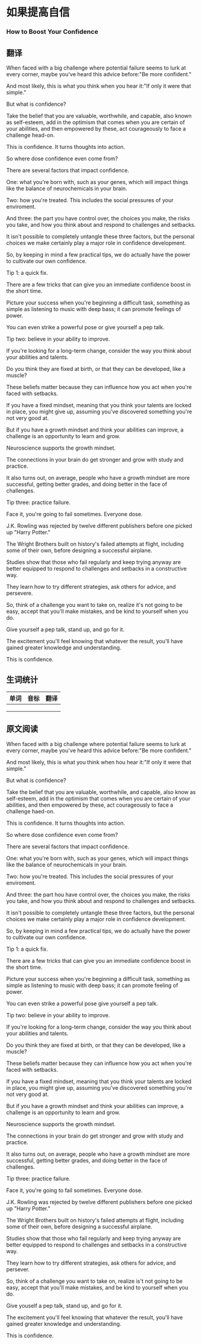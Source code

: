 # 如果提高自信
### How to Boost Your Confidence

## 翻译
When faced with a big challenge where potential failure seems to lurk at every corner, maybe you've heard this advice before:"Be more confident."

And most likely, this is what you think when you hear it:"If only it were that simple."

But what is confidence?

Take the belief that you are valuable, worthwhile, and capable, also known as self-esteem, add in the optimism that comes when you are certain of your abilities, and then empowered by these, act courageously to face a challenge head-on.

This is confidence. It turns thoughts into action.

So where dose confidence even come from?

There are several factors that impact confidence.

One: what you're born with, such as your genes, which will impact things like the balance of neurochemicals in your brain.

Two: how you're treated. This includes the social pressures of your enviroment.

And three: the part you have control over, the choices you make, the risks you take, and how you think about and respond to challenges and setbacks.

It isn't possible to completely untangle these three factors, but the personal choices we make certainly play a major role in confidence development.

So, by keeping in mind a few practical tips, we do actually have the power to cultivate our own confidence.

Tip 1: a quick fix.

There are a few tricks that can give you an immediate confidence boost in the short time.

Picture your success when you're beginning a difficult task, something as simple as listening to music with deep bass; it can promote feelings of power.

You can even strike a powerful pose or give yourself a pep talk.

Tip two: believe in your ability to improve.

If you're looking for a long-term change, consider the way you think about your abilities and talents.

Do you think they are fixed at birth, or that they can be developed, like a muscle?

These beliefs matter because they can influence how you act when you're faced with setbacks.

If you have a fixed mindset, meaning that you think your talents are locked in place, you might give up, assuming you've discovered something you're not very good at.

But if you have a growth mindset and think your abilities can improve, a challenge is an opportunity to learn and grow.

Neuroscience supports the growth mindset.

The connections in your brain do get stronger and grow with study and practice.

It also turns out, on average, people who have a growth mindset are more successful, getting better grades, and doing better in the face of challenges.

Tip three: practice failure.

Face it, you're going to fail sometimes. Everyone dose.

J.K. Rowling was rejected by twelve different publishers before one picked up "Harry Potter."

The Wright Brothers built on history's failed attempts at flight, including some of their own, before designing a successful airplane.

Studies show that those who fail regularly and keep trying anyway are better equipped to respond to challenges and setbacks in a constructive way.

They learn how to try different strategies, ask others for advice, and persevere.

So, think of a challenge you want to take on, realize it's not going to be easy, accept that you'll make mistakes, and be kind to yourself when you do.

Give yourself a pep talk, stand up, and go for it.

The excitement you'll feel knowing that whatever the result, you'll have gained greater knowledge and understanding.

This is confidence.

## 生词统计
| 单词 | 音标 | 翻译 |
| - | - | - |
|  |  |  |
|  |  |  |
|  |  |  |

## 原文阅读

When faced with a big challenge where potential failure seems to lurk at every corner, maybe you've heard this advice before:"Be more confident."

And most likely, this is what you think when hou hear it:"If only it were that simple."

But what is confidence?

Take the belief that you are valuable, worthwhile, and capable, also know as self-esteem, add in the optimism that comes when you are certain of your abilities, and then empowered by these, act courageously to face a challenge haed-on.

This is confidence. It turns thoughts into action.

So where dose confidence even come from?

There are several factors that impact confidence.

One: what you're born with, such as your genes, which will impact things like the balance of neurochemicals in your brain.

Two: how you're treated. This includes the social pressures of your enviroment.

And three: the part hou have control over, the choices you make, the risks you take, and how you think about and respond to challenges and setbacks.

It isn't possible to completely untangle these three factors, but the personal choices we make certainly play a major role in confidence development.

So, by keeping in mind a few practical tips, we do actually have the power to cultivate our own confidence.

Tip 1: a quick fix.

There are a few tricks that can give you an immediate confidence boost in the short time.

Picture your success when you're beginning a difficult task, something as simple as listening to music with deep bass; it can promote feeling of power.

You can even strike a powerful pose give yourself a pep talk.

Tip two: believe in your ability to improve.

If you're looking for a long-term change, consider the way you think about your abilities and talents.

Do you think they are fixed at birth, or that they can be developed, like a muscle?

These beliefs matter because they can influence how you act when you're faced with setbacks.

If you have a fixed mindset, meaning that you think your talents are locked in place, you might give up, assuming you've discovered something you're not very good at.

But if you have a growth mindset and think your abilities can improve, a challenge is an opportunity to learn and grow.

Neuroscience supports the growth mindset.

The connections in your brain do get stronger and grow with study and practice.

It also turns out, on average, people who have a growth mindset are more successful, getting better grades, and doing better in the face of challenges.

Tip three: practice failure.

Face it, you're going to fail sometimes. Everyone dose.

J.K. Rowling was rejected by twelve different publishers before one picked up "Harry Potter."

The Wright Brothers built on history's failed attempts at flight, including some of their own, before designing a successful airplane.

Studies show that those who fail regularly and keep trying anyway are better equipped to respond to challenges and setbacks in a constructive way.

They learn how to try different strategies, ask others for advice, and persever.

So, think of a challenge you want to take on, realize is't not going to be easy, accept that you'll make mistakes, and be kind to yourself when you do.

Give youself a pep talk, stand up, and go for it.

The excitement you'll feel knowing that whatever the result, you'll have gained greater knowledge and understanding.

This is confidence.

<src-rtyAudio :src="'https://rtyxmd.gitee.io/rtyresources2019/2019-December/How%20to%20Boost%20Your%20Confidence.mp3'"></src-rtyAudio>
